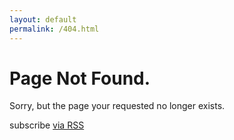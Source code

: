 ```yaml
---
layout: default
permalink: /404.html
---
```


<div class="home">

  <h1 class="page-heading">Page Not Found.</h1>

  <p>Sorry, but the page your requested no longer exists.</p>
  
  
  <p class="rss-subscribe">subscribe <a href="{{ "/feed.xml" | prepend: site.baseurl }}">via RSS</a></p>

 
</div>

